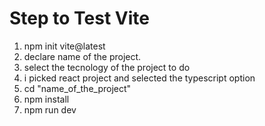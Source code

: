 # Step to Test Vite
1. npm init vite@latest
2. declare name of the project.
3. select the tecnology of the project to do
4. i picked react project and selected the typescript option
5. cd "name_of_the_project"
6. npm install
7. npm run dev